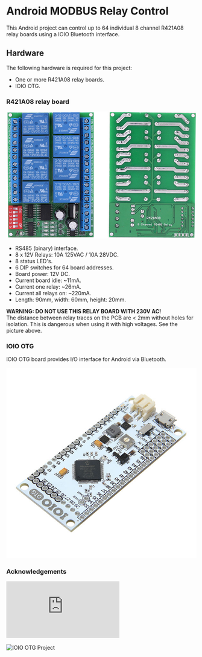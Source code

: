 # Android MODBUS Relay Control

This Android project can control up to 64 individual 8 channel R421A08 relay boards using a IOIO Bluetooth interface.


## Hardware

The following hardware is required for this project:

* One or more R421A08 relay boards.
* IOIO OTG.

### R421A08 relay board

![R421A08 board](https://github.com/mmehdi/android-modbus-relays/blob/master/images/R421A08.png?raw=true)

* RS485 (binary) interface.
* 8 x 12V Relays: 10A 125VAC / 10A 28VDC.
* 8 status LED's.
* 6 DIP switches for 64 board addresses.
* Board power: 12V DC.
* Current board idle: ~11mA.
* Current one relay: ~26mA.
* Current all relays on: ~220mA.
* Length: 90mm, width: 60mm, height: 20mm.

**WARNING: DO NOT USE THIS RELAY BOARD WITH 230V AC!**  
The distance between relay traces on the PCB are < 2mm without holes for isolation. This is dangerous when using it with high voltages. See the picture above.


### IOIO OTG

IOIO OTG board provides I/O interface for Android via Bluetooth.

![IOIO OTG](https://github.com/mmehdi/android-modbus-relays/blob/master/images/IOIO-OTG.jpg?raw=true)


### Acknowledgements


![MODBUS Application Protocol Specification v1.1.b](http://www.modbus.org/docs/Modbus_Application_Protocol_V1_1b.pdf)

![IOIO OTG Project](https://github.com/ytai/ioio)
